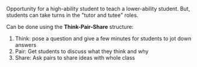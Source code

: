 Opportunity for a high-ability student to teach a lower-ability student. But, students can take turns in the "tutor and tutee" roles.

Can be done using the **Think-Pair-Share** structure:
1. Think: pose a question and give a few minutes for students to jot down answers
2. Pair: Get students to discuss what they think and why
3. Share: Ask pairs to share ideas with whole class